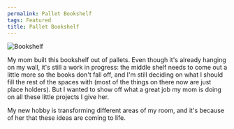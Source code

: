 ```yaml
---
permalink: Pallet Bookshelf
tags: Featured
title: Pallet Bookshelf
---
```


![Bookshelf][image-1]

My mom built this bookshelf out of pallets. Even though it's already hanging on my wall, it's still a work in progress: the middle shelf needs to come out a little more so the books don't fall off, and I'm still deciding on what I should fill the rest of the spaces with (most of the things on there now are just place holders). But I wanted to show off what a great job my mom is doing on all these little projects I give her. 

My new hobby is transforming different areas of my room, and it's because of her that these ideas are coming to life.

[image-1]:	https://dl.dropbox.com/s/kmvnpdf64qam3jf/IMG_2208.JPG?dl=0